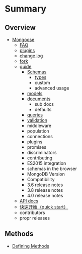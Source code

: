 # Summary

## Overview

* [Mongoose](README.md)
  * [FAQ](faq.md)
  * [plugins](plugins.md)
  * [change log](change-log.md)
  * [fork](fork.md)
  * [guide](guide.md)
    * [Schemas](guide/schemas.md)
      * [types](guide/schemas/types.md)
      * custom
      * advanced usage
    * [models](guide/models.md)
    * [documents](guide/documents.md)
      * sub docs
      * defaults
    * [queries](guide/queries.md)
    * [validation](guide/validation.md)
    * middleware
    * population
    * connections
    * plugins
    * promises
    * discriminators
    * contributing
    * ES2015 integration
    * schemas in the browser
    * MongoDB Version
    * Compatibility
    * 3.6 release notes
    * 3.8 release notes
    * 4.0 release notes
  * [API docs](api-docs.md)
  * [快速开始（quick start）](quick-start.md)
  * contributors
  * propr releases

## Methods

* [Defining Methods](methods.md)

